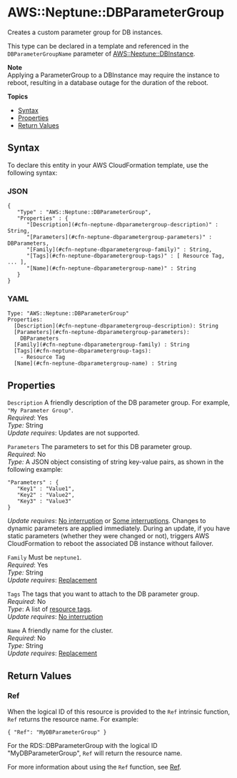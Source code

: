 # AWS::Neptune::DBParameterGroup<a name="aws-resource-neptune-dbparametergroup"></a>

Creates a custom parameter group for DB instances\. 

This type can be declared in a template and referenced in the `DBParameterGroupName` parameter of [AWS::Neptune::DBInstance](aws-resource-neptune-dbinstance.md)\.

**Note**  
Applying a ParameterGroup to a DBInstance may require the instance to reboot, resulting in a database outage for the duration of the reboot\.

**Topics**
+ [Syntax](#aws-resource-neptune-dbparametergroup-syntax)
+ [Properties](#w3ab2c21c10d902c13)
+ [Return Values](#w3ab2c21c10d902c15)

## Syntax<a name="aws-resource-neptune-dbparametergroup-syntax"></a>

To declare this entity in your AWS CloudFormation template, use the following syntax:

### JSON<a name="aws-resource-neptune-dbparametergroup-syntax.json"></a>

```
{
   "Type" : "AWS::Neptune::DBParameterGroup",
   "Properties" : {
      "[Description](#cfn-neptune-dbparametergroup-description)" : String,
      "[Parameters](#cfn-neptune-dbparametergroup-parameters)" : DBParameters,
      "[Family](#cfn-neptune-dbparametergroup-family)" : String,
      "[Tags](#cfn-neptune-dbparametergroup-tags)" : [ Resource Tag, ... ],
      "[Name](#cfn-neptune-dbparametergroup-name)" : String
   }
}
```

### YAML<a name="aws-resource-neptune-dbparametergroup-syntax.yaml"></a>

```
Type: "AWS::Neptune::DBParameterGroup"
Properties: 
  [Description](#cfn-neptune-dbparametergroup-description): String
  [Parameters](#cfn-neptune-dbparametergroup-parameters):
    DBParameters
  [Family](#cfn-neptune-dbparametergroup-family) : String
  [Tags](#cfn-neptune-dbparametergroup-tags):
    - Resource Tag 
  [Name](#cfn-neptune-dbparametergroup-name) : String
```

## Properties<a name="w3ab2c21c10d902c13"></a>

`Description`  <a name="cfn-neptune-dbparametergroup-description"></a>
A friendly description of the DB parameter group\. For example, `"My Parameter Group"`\.  
*Required*: Yes  
*Type:* String  
*Update requires*: Updates are not supported\.

`Parameters`  <a name="cfn-neptune-dbparametergroup-parameters"></a>
The parameters to set for this DB parameter group\.  
*Required*: No  
*Type:* A JSON object consisting of string key\-value pairs, as shown in the following example:  

```
"Parameters" : {
   "Key1" : "Value1",
   "Key2" : "Value2",
   "Key3" : "Value3"
}
```
*Update requires*: [No interruption](using-cfn-updating-stacks-update-behaviors.md#update-no-interrupt) or [Some interruptions](using-cfn-updating-stacks-update-behaviors.md#update-some-interrupt)\. Changes to dynamic parameters are applied immediately\. During an update, if you have static parameters \(whether they were changed or not\), triggers AWS CloudFormation to reboot the associated DB instance without failover\.

`Family`  <a name="cfn-neptune-dbparametergroup-family"></a>
Must be `neptune1`\.  
*Required*: Yes  
*Type:* String  
*Update requires*: [Replacement](using-cfn-updating-stacks-update-behaviors.md#update-replacement)

`Tags`  <a name="cfn-neptune-dbparametergroup-tags"></a>
The tags that you want to attach to the DB parameter group\.  
*Required*: No  
*Type*: A list of [resource tags](aws-properties-resource-tags.md)\.  
*Update requires*: [No interruption](using-cfn-updating-stacks-update-behaviors.md#update-no-interrupt)

`Name`  <a name="cfn-neptune-dbparametergroup-name"></a>
A friendly name for the cluster\.  
*Required*: No  
*Type:* String  
*Update requires*: [Replacement](using-cfn-updating-stacks-update-behaviors.md#update-replacement)

## Return Values<a name="w3ab2c21c10d902c15"></a>

### Ref<a name="w3ab2c21c10d902c15b2"></a>

When the logical ID of this resource is provided to the `Ref` intrinsic function, `Ref` returns the resource name\. For example:

```
{ "Ref": "MyDBParameterGroup" }
```

For the RDS::DBParameterGroup with the logical ID "MyDBParameterGroup", `Ref` will return the resource name\.

For more information about using the `Ref` function, see [Ref](intrinsic-function-reference-ref.md)\.